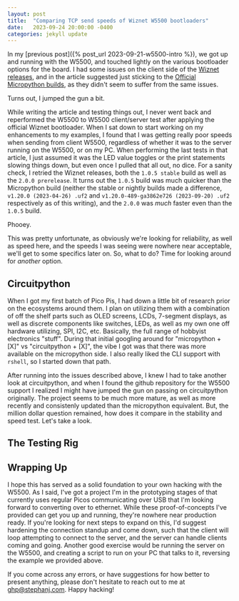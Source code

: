 ```yaml
---
layout: post
title:  "Comparing TCP send speeds of Wiznet W5500 bootloaders"
date:   2023-09-24 20:00:00 -0400
categories: jekyll update
---
```


In my [previous post]({% post_url 2023-09-21-w5500-intro %}), we got up and running with the W5500, and touched lightly on the various bootloader options for the board.  I had some issues on the client side of the [Wiznet releases](https://github.com/Wiznet/RP2040-HAT-MicroPython/releases), and in the article suggested just sticking to the [Official Micropython builds](https://micropython.org/download/W5500_EVB_PICO/), as they didn't seem to suffer from the same issues.

Turns out, I jumped the gun a bit.

While writing the article and testing things out, I never went back and reperformed the W5500 to W5500 client/server test after applying the official Wiznet bootloader.  When I sat down to start working on my enhancements to my examples, I found that I was getting really poor speeds when sending from client W5500, regardless of whether it was to the server running on the W5500, or on my PC.  When performing the last tests in that article, I just assumed it was the LED value toggles or the print statements slowing things down, but even once I pulled that all out, no dice.  For a sanity check, I retried the Wiznet releases, both the `1.0.5 stable` build as well as the `2.0.0 prerelease`.  It turns out the `1.0.5` build was much quicker than the Micropython build (neither the stable or nightly builds made a difference, `v1.20.0 (2023-04-26) .uf2` and `v1.20.0-489-ga3862e726 (2023-09-20) .uf2` respectively as of this writing), and the `2.0.0` was *much* faster even than the `1.0.5` build.

Phooey.

This was pretty unfortunate, as obviously we're looking for reliability, as well as speed here, and the speeds I was seeing were nowhere near acceptable, we'll get to some specifics later on.  So, what to do?  Time for looking around for *another* option.

## Circuitpython

When I got my first batch of Pico Pis, I had down a little bit of research prior on the ecosystems around them.  I plan on utilizing them with a combination of off the shelf parts such as OLED screens, LCDs, 7-segment displays, as well as discrete components like switches, LEDs, as well as my own one off hardware utilizing, SPI, I2C, etc.  Basically, the full range of hobbyist electronics "stuff".  During that initial googling around for "micropython + \[X\]" vs "circuitpython + \[X\]", the vibe I got was that there was more available on the micropython side.  I also really liked the CLI support with `rshell`, so I started down that path.  

After running into the issues described above, I knew I had to take another look at circuitpython, and when I found the github repository for the W5500 support I realized I might have jumped the gun on passing on circuitpython originally.  The project seems to be much more mature, as well as more recently and consistenly updated than the micropython equivalent.  But, the million dollar question remained, how does it compare in the stability and speed test.  Let's take a look.

## The Testing Rig

## Wrapping Up

I hope this has served as a solid foundation to your own hacking with the W5500.  As I said, I've got a project I'm in the prototyping stages of that currently uses regular Picos communicating over USB that I'm looking forward to converting over to ethernet. While these proof-of-concepts I've provided can get you up and running, they're nowhere near production ready.  If you're looking for next steps to expand on this, I'd suggest hardening the connection standup and come down, such that the client will loop attempting to connect to the server, and the server can handle clients coming and going.  Another good exercise would be running the server on the W5500, and creating a script to run on your PC that talks to it, reversing the example we provided above.

If you come across any errors, or have suggestions for how better to present anything, please don't hesitate to reach out to me at [ghp@stephanj.com](mailto:ghp@stephanj.com).  Happy hacking!